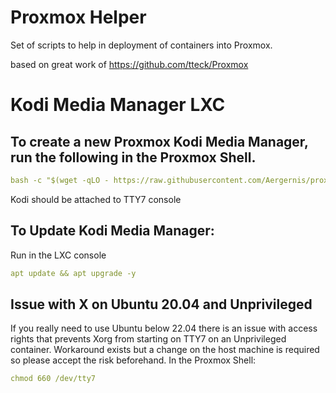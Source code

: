 # Proxmox Helper

Set of scripts to help in deployment of containers into Proxmox.

based on great work of https://github.com/tteck/Proxmox

# Kodi Media Manager LXC 

## To create a new Proxmox Kodi Media Manager, run the following in the Proxmox Shell.

```yaml
bash -c "$(wget -qLO - https://raw.githubusercontent.com/Aergernis/proxmoxHelper/main/ct/kodi-v1.sh)"
```
Kodi should be attached to TTY7 console

## To Update Kodi Media Manager:

Run in the LXC console
```yaml
apt update && apt upgrade -y
```
## Issue with X on Ubuntu 20.04 and Unprivileged

If you really need to use Ubuntu below 22.04 there is an issue with access rights that prevents Xorg from starting on TTY7 on an Unprivileged container. Workaround exists but a change on the host machine is required so please accept the risk beforehand. In the Proxmox Shell:
```yaml
chmod 660 /dev/tty7
```
